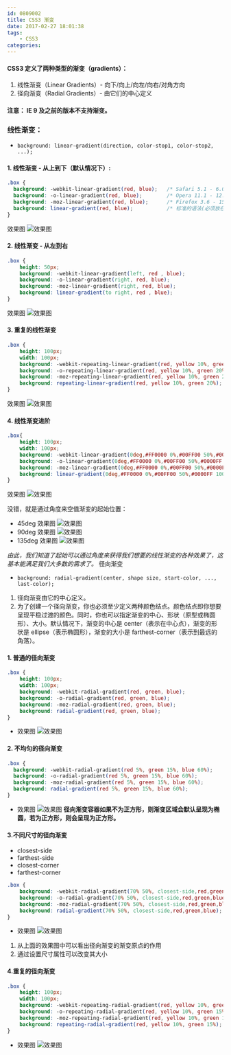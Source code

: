 ```yaml
---
id: 0809002
title: CSS3 渐变
date: 2017-02-27 18:01:38
tags:
    - CSS3
categories:
---
```


#### CSS3 定义了两种类型的渐变（gradients）：

1. 线性渐变（Linear Gradients）- 向下/向上/向左/向右/对角方向
2. 径向渐变（Radial Gradients）- 由它们的中心定义
#### 注意： IE 9 及之前的版本不支持渐变。
### 线性渐变：
- `background: linear-gradient(direction, color-stop1, color-stop2, ...);`
#### 1. 线性渐变 - 从上到下（默认情况下）:
```css
.box {
  background: -webkit-linear-gradient(red, blue);   /* Safari 5.1 - 6.0 */
  background: -o-linear-gradient(red, blue);        /* Opera 11.1 - 12.0 */
  background: -moz-linear-gradient(red, blue);      /* Firefox 3.6 - 15 */
  background: linear-gradient(red, blue);           /* 标准的语法(必须放在最后) */
}
```
效果图 ![效果图](/images/gradient/渐变1.png)
#### 2. 线性渐变 - 从左到右
```css
.box {
    height: 50px;
    background: -webkit-linear-gradient(left, red , blue);
    background: -o-linear-gradient(right, red, blue);
    background: -moz-linear-gradient(right, red, blue);
    background: linear-gradient(to right, red , blue);
}
```
效果图 ![效果图](/images/gradient/渐变2.png)
#### 3. 重复的线性渐变
```css
.box {
    height: 100px;
    width: 100px;
    background: -webkit-repeating-linear-gradient(red, yellow 10%, green 20%);  
    background: -o-repeating-linear-gradient(red, yellow 10%, green 20%);       
    background: -moz-repeating-linear-gradient(red, yellow 10%, green 20%);  
    background: repeating-linear-gradient(red, yellow 10%, green 20%);    
}
```
效果图 ![效果图](/images/gradient/渐变3.png)
#### 4. 线性渐变进阶
```css
.box{
    height: 100px;
    width: 100px;
    background: -webkit-linear-gradient(0deg,#FF0000 0%,#00FF00 50%,#0000FF 100%);
    background: -o-linear-gradient(0deg,#FF0000 0%,#00FF00 50%,#0000FF 100%);
    background: -moz-linear-gradient(0deg,#FF0000 0%,#00FF00 50%,#0000FF 100%);
    background: linear-gradient(0deg,#FF0000 0%,#00FF00 50%,#0000FF 100%);
}
```
效果图 ![效果图](/images/gradient/0deg.png)

没错，就是通过角度来空值渐变的起始位置：
- 45deg 效果图 ![效果图](/images/gradient/45deg.png)
- 90deg 效果图 ![效果图](/images/gradient/90deg.png)
- 135deg 效果图 ![效果图](/images/gradient/135deg.png)

*由此，我们知道了起始可以通过角度来获得我们想要的线性渐变的各种效果了，这基本能满足我们大多数的需求了。*
径向渐变
- `background: radial-gradient(center, shape size, start-color, ..., last-color);`
1. 径向渐变由它的中心定义。
2. 为了创建一个径向渐变，你也必须至少定义两种颜色结点。颜色结点即你想要呈现平稳过渡的颜色。同时，你也可以指定渐变的中心、形状（原型或椭圆形）、大小。默认情况下，渐变的中心是 center（表示在中心点），渐变的形状是 ellipse（表示椭圆形），渐变的大小是 farthest-corner（表示到最远的角落）。
#### 1. 普通的径向渐变
```css
.box {
    height: 100px;
    width: 100px;
    background: -webkit-radial-gradient(red, green, blue);  
    background: -o-radial-gradient(red, green, blue);
    background: -moz-radial-gradient(red, green, blue);  
    background: radial-gradient(red, green, blue);    
}
```
- 效果图 ![效果图](/images/gradient/径向渐变1.png)
#### 2. 不均匀的径向渐变
```css
.box {
  background: -webkit-radial-gradient(red 5%, green 15%, blue 60%);     
  background: -o-radial-gradient(red 5%, green 15%, blue 60%);
  background: -moz-radial-gradient(red 5%, green 15%, blue 60%);     
  background: radial-gradient(red 5%, green 15%, blue 60%);
}
```
- 效果图 ![效果图](/images/gradient/径向渐变2.png)
**径向渐变容器如果不为正方形，则渐变区域会默认呈现为椭圆，若为正方形，则会呈现为正方形。**
#### 3.不同尺寸的径向渐变
- closest-side
- farthest-side
- closest-corner
- farthest-corner
```css
.box {
    background: -webkit-radial-gradient(70% 50%, closest-side,red,green,blue);     
    background: -o-radial-gradient(70% 50%, closest-side,red,green,blue);
    background: -moz-radial-gradient(70% 50%, closest-side,red,green,blue);     
    background: radial-gradient(70% 50%, closest-side,red,green,blue);       
}
```
- 效果图 ![效果图](/images/gradient/径向渐变3.png)
1.  从上面的效果图中可以看出径向渐变的渐变原点的作用
2. 通过设置尺寸属性可以改变其大小
#### 4.重复的径向渐变
```css
.box {
    height: 100px;
    width: 100px;
    background: -webkit-repeating-radial-gradient(red, yellow 10%, green 15%);  
    background: -o-repeating-radial-gradient(red, yellow 10%, green 15%);
    background: -moz-repeating-radial-gradient(red, yellow 10%, green 15%);  
    background: repeating-radial-gradient(red, yellow 10%, green 15%);    
}
```
- 效果图 ![效果图](/images/gradient/径向渐变4.png)
